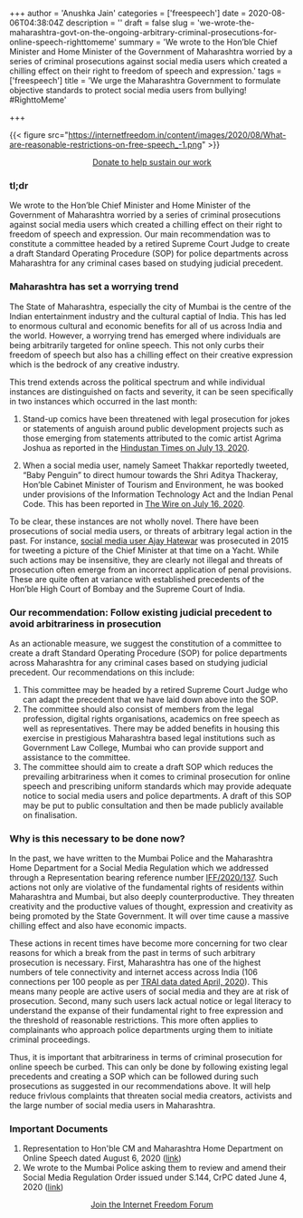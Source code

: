+++
author = 'Anushka Jain'
categories = ['freespeech']
date = 2020-08-06T04:38:04Z
description = ''
draft = false
slug = 'we-wrote-the-maharashtra-govt-on-the-ongoing-arbitrary-criminal-prosecutions-for-online-speech-righttomeme'
summary = 'We wrote to the Hon’ble Chief Minister and Home Minister of the Government of Maharashtra worried by a series of criminal prosecutions against social media users which created a chilling effect on their right to freedom of speech and expression.'
tags = ['freespeech']
title = 'We urge the Maharashtra Government to formulate objective standards to protect social media users from bullying! #RighttoMeme'

+++


{{< figure src="https://internetfreedom.in/content/images/2020/08/What-are-reasonable-restrictions-on-free-speech_-1.png" >}}

<div style="text-align:center;">
    <a href="https://internetfreedom.in/donate/" class="button">Donate to help sustain our work</a>
</div>

### tl;dr

We wrote to the Hon’ble Chief Minister and Home Minister of the Government of Maharashtra worried by a series of criminal prosecutions against social media users which created a chilling effect on their right to freedom of speech and expression. Our main recommendation was to constitute a committee headed by a retired Supreme Court Judge to create a draft Standard Operating Procedure (SOP) for police departments across Maharashtra for any criminal cases based on studying judicial precedent.

### Maharashtra has set a worrying trend

The State of Maharashtra, especially the city of Mumbai is the centre of the Indian entertainment industry and the cultural captial of India. This has led to enormous cultural and economic benefits for all of us across India and the world. However, a worrying trend has emerged where individuals are being arbitrarily targeted for online speech. This not only curbs their freedom of speech but also has a chilling effect on their creative expression which is the bedrock of any creative industry.

This trend extends across the political spectrum and while individual instances are distinguished on facts and severity, it can be seen specifically in two instances which occurred in the last month:

1. Stand-up comics have been threatened with legal prosecution for jokes or statements of anguish around public development projects such as those emerging from statements attributed to the comic artist Agrima Joshua as reported in the [Hindustan Times on July 13, 2020](https://www.hindustantimes.com/india-news/state-govt-is-taking-legal-opinion-on-comedian-agrima-issue-anil-deshmukh/story-pD9DLbxsPIJZSOAwCLCYWK.html).

2. When a social media user, namely Sameet Thakkar reportedly tweeted, “Baby Penguin” to direct humour towards the Shri Aditya Thackeray, Hon’ble Cabinet Minister of Tourism and Environment, he was booked under provisions of the Information Technology Act and the Indian Penal Code. This has been reported in [The Wire on July 16, 2020](https://thewire.in/government/baby-penguin-aaditya-thackeray-uddhav-twitter).

To be clear, these instances are not wholly novel. There have been prosecutions of social media users, or threats of arbitrary legal action in the past. For instance, [social media user Ajay Hatewar](https://thewire.in/law/mumbai-polices-gross-misuse-of-the-it-act) was prosecuted in 2015 for tweeting a picture of the Chief Minister at that time on a Yacht. While such actions may be insensitive, they are clearly not illegal and threats of prosecution often emerge from an incorrect application of penal provisions. These are quite often at variance with established precedents of the Hon’ble High Court of Bombay and the Supreme Court of India.

### Our recommendation: Follow existing judicial precedent to avoid arbitrariness in prosecution

As an actionable measure, we suggest the constitution of a committee to create a draft Standard Operating Procedure (SOP) for police departments across Maharashtra for any criminal cases based on studying judicial precedent. Our recommendations on this include:

1. This committee may be headed by a retired Supreme Court Judge who can adapt the precedent that we have laid down above into the SOP.
2. The committee should also consist of members from the legal profession, digital rights organisations, academics on free speech as well as representatives. There may be added benefits in housing this exercise in prestigious Maharashtra based legal institutions such as Government Law College, Mumbai who can provide support and assistance to the committee.
3. The committee should aim to create a draft SOP which reduces the  prevailing arbitrariness when it comes to criminal prosecution for online speech and prescribing uniform standards which may provide adequate notice to social media users and police departments. A draft of this SOP may be put to public consultation and then be made publicly available on finalisation.

### Why is this necessary to be done now?

In the past, we have written to the Mumbai Police and the Maharashtra Home Department for a Social Media Regulation which we addressed through a Representation bearing reference number [IFF/2020/137](https://drive.google.com/file/d/1vSEkVE1AruKGdGn3YdGMSgP-c6HtX98e/view). Such actions not only are violative of the fundamental rights of residents within Maharashtra and Mumbai, but also deeply counterproductive. They threaten creativity and the productive values of thought, expression and creativity as being promoted by the State Government. It will over time cause a massive chilling effect and also have economic impacts.

These actions in recent times have become more concerning for two clear reasons for which a break from the past in terms of such arbitrary prosecution is necessary. First, Maharashtra has one of the highest numbers of tele connectivity and internet access across India (106 connections per 100 people as per [TRAI data dated April, 2020](https://trai.gov.in/sites/default/files/PR_No.50of2020_1.pdf)). This means many people are active users of social media and they are at risk of prosecution.  Second, many such users lack actual notice or legal literacy to understand the expanse of their fundamental right to free expression and the threshold of reasonable restrictions. This more often applies to complainants who approach police departments urging them to initiate criminal proceedings.

Thus, it is important that arbitrariness in terms of criminal prosecution for online speech be curbed. This can only be done by following existing legal precedents and creating a SOP which can be followed during such prosecutions as suggested in our recommendations above. It will help reduce frivlous complaints that threaten social media creators, activists and the large number of social media users in Maharashtra.

### Important Documents

1. Representation to Hon'ble CM and Maharashtra Home Department on Online Speech dated August 6, 2020 ([link](https://drive.google.com/file/d/1e4aP__XlaUfIGaFpEYqF_02I5RwSbT7O/view?usp=sharing))
2. We wrote to the Mumbai Police asking them to review and amend their Social Media Regulation Order issued under S.144, CrPC dated June 4, 2020 ([link](https://internetfreedom.in/we-wrote-to-the-mumbai-police-asking-them-to-review-and-amend-their-social-media-order-issued-under-s-144-crpc/))

<div style="text-align:center;">
    <a href="https://forum.internetfreedom.in/" class="button">Join the Internet Freedom Forum</a>
</div>



